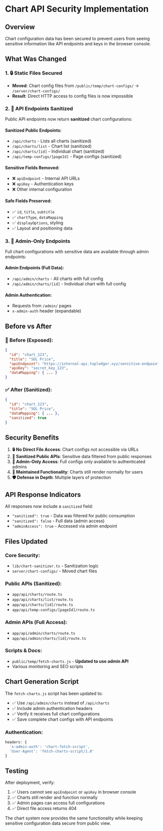 # Chart API Security Implementation

## Overview
Chart configuration data has been secured to prevent users from seeing sensitive information like API endpoints and keys in the browser console.

## What Was Changed

### 1. 🔒 Static Files Secured
- **Moved**: Chart config files from `/public/temp/chart-configs/` → `/server/chart-configs/`
- **Result**: Direct HTTP access to config files is now impossible

### 2. 🧹 API Endpoints Sanitized
Public API endpoints now return **sanitized** chart configurations:

#### Sanitized Public Endpoints:
- `/api/charts` - Lists all charts (sanitized)
- `/api/charts/list` - Chart list (sanitized)  
- `/api/charts/[id]` - Individual chart (sanitized)
- `/api/temp-configs/[pageId]` - Page configs (sanitized)

#### Sensitive Fields Removed:
- ❌ `apiEndpoint` - Internal API URLs
- ❌ `apiKey` - Authentication keys
- ❌ Other internal configuration

#### Safe Fields Preserved:
- ✅ `id`, `title`, `subtitle`
- ✅ `chartType`, `dataMapping`
- ✅ `displayOptions`, styling
- ✅ Layout and positioning data

### 3. 🔑 Admin-Only Endpoints
Full chart configurations with sensitive data are available through admin endpoints:

#### Admin Endpoints (Full Data):
- `/api/admin/charts` - All charts with full config
- `/api/admin/charts/[id]` - Individual chart with full config

#### Admin Authentication:
- Requests from `/admin/` pages
- `x-admin-auth` header (expandable)

## Before vs After

### 🚫 Before (Exposed):
```json
{
  "id": "chart_123",
  "title": "SOL Price",
  "apiEndpoint": "https://internal-api.topledger.xyz/sensitive-endpoint",
  "apiKey": "secret_key_123",
  "dataMapping": { ... }
}
```

### ✅ After (Sanitized):
```json
{
  "id": "chart_123", 
  "title": "SOL Price",
  "dataMapping": { ... },
  "sanitized": true
}
```

## Security Benefits

1. **🔒 No Direct File Access**: Chart configs not accessible via URLs
2. **🧹 Sanitized Public APIs**: Sensitive data filtered from public responses  
3. **🔑 Admin-Only Access**: Full configs only available to authenticated admins
4. **📱 Maintained Functionality**: Charts still render normally for users
5. **🛡️ Defense in Depth**: Multiple layers of protection

## API Response Indicators

All responses now include a `sanitized` field:
- `"sanitized": true` - Data was filtered for public consumption
- `"sanitized": false` - Full data (admin access)
- `"adminAccess": true` - Accessed via admin endpoint

## Files Updated

### Core Security:
- `lib/chart-sanitizer.ts` - Sanitization logic
- `server/chart-configs/` - Moved chart files

### Public APIs (Sanitized):
- `app/api/charts/route.ts`
- `app/api/charts/list/route.ts`
- `app/api/charts/[id]/route.ts`
- `app/api/temp-configs/[pageId]/route.ts`

### Admin APIs (Full Access):
- `app/api/admin/charts/route.ts`
- `app/api/admin/charts/[id]/route.ts`

### Scripts & Docs:
- `public/temp/fetch-charts.js` - **Updated to use admin API**
- Various monitoring and SEO scripts

## Chart Generation Script

The `fetch-charts.js` script has been updated to:
- ✅ Use `/api/admin/charts` instead of `/api/charts`
- ✅ Include admin authentication headers
- ✅ Verify it receives full chart configurations
- ✅ Save complete chart configs with API endpoints

### Authentication:
```javascript
headers: {
  'x-admin-auth': 'chart-fetch-script',
  'User-Agent': 'fetch-charts-script/1.0'
}
```

## Testing

After deployment, verify:
1. ✅ Users cannot see `apiEndpoint` or `apiKey` in browser console
2. ✅ Charts still render and function normally
3. ✅ Admin pages can access full configurations
4. ✅ Direct file access returns 404

The chart system now provides the same functionality while keeping sensitive configuration data secure from public view.

